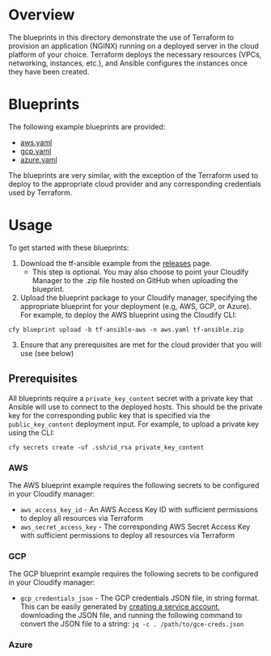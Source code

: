 # Overview

The blueprints in this directory demonstrate the use of Terraform to provision an application (NGINX) running on a deployed server in the cloud platform of your choice. Terraform deploys the necessary resources (VPCs, networking, instances, etc.), and Ansible configures the instances once they have been created.

# Blueprints

The following example blueprints are provided:

* [aws.yaml](./aws.yaml)
* [gcp.yaml](./gcp.yaml)
* [azure.yaml](./azure.yaml)

The blueprints are very similar, with the exception of the Terraform used to deploy to the appropriate cloud provider and any corresponding credentials used by Terraform.

# Usage

To get started with these blueprints:

1. Download the tf-ansible example from the [releases](https://github.com/cloudify-community/blueprint-examples/releases) page.
     * This step is optional. You may also choose to point your Cloudify Manager to the .zip file hosted on GitHub when uploading the blueprint.
2. Upload the blueprint package to your Cloudify manager, specifying the appropriate blueprint for your deployment (e.g, AWS, GCP, or Azure). For example, to deploy the AWS blueprint using the Cloudify CLI:
```
cfy blueprint upload -b tf-ansible-aws -n aws.yaml tf-ansible.zip
```
3. Ensure that any prerequisites are met for the cloud provider that you will use (see below)

## Prerequisites

All blueprints require a `private_key_content` secret with a private key that Ansible will use to connect to the deployed hosts. This should be the private key for the corresponding public key that is specified via the `public_key_content` deployment input. For example, to upload a private key using the CLI:

```
cfy secrets create -uf .ssh/id_rsa private_key_content
```

### AWS

The AWS blueprint example requires the following secrets to be configured in your Cloudify manager:

* `aws_access_key_id` - An AWS Access Key ID with sufficient permissions to deploy all resources via Terraform
* `aws_secret_access_key` - The corresponding AWS Secret Access Key with sufficient permissions to deploy all resources via Terraform

### GCP

The GCP blueprint example requires the following secrets to be configured in your Cloudify manager:

* `gcp_credentials_json` - The GCP credentials JSON file, in string format. This can be easily generated by [creating a service account](https://cloud.google.com/docs/authentication/getting-started), downloading the JSON file, and running the following command to convert the JSON file to a string: `jq -c . /path/to/gce-creds.json`

### Azure
